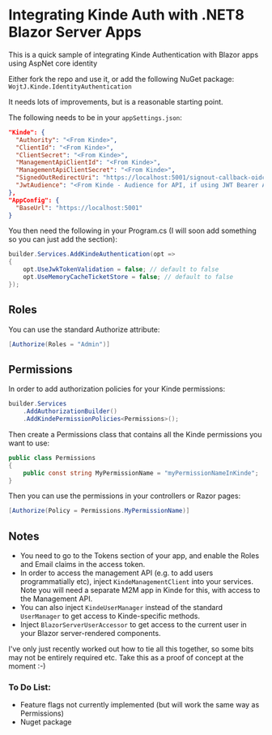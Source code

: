 # Integrating Kinde Auth with .NET8 Blazor Server Apps

This is a quick sample of integrating Kinde Authentication with Blazor apps using AspNet core identity

Either fork the repo and use it, or add the following NuGet package:
```WojtJ.Kinde.IdentityAuthentication```

It needs lots of improvements, but is a reasonable starting point.

The following needs to be in your ```appSettings.json```:

```json
"Kinde": {
  "Authority": "<From Kinde>",
  "ClientId": "<From Kinde>",
  "ClientSecret": "<From Kinde>",
  "ManagementApiClientId": "<From Kinde>",
  "ManagementApiClientSecret": "<From Kinde>",
  "SignedOutRedirectUri": "https://localhost:5001/signout-callback-oidc",
  "JwtAudience": "<From Kinde - Audience for API, if using JWT Bearer Auth in addition to Identity>",
},
"AppConfig": {
  "BaseUrl": "https://localhost:5001"
}
```

You then need the following in your Program.cs (I will soon add something so you can just add the section):

```csharp 
builder.Services.AddKindeAuthentication(opt =>
{
    opt.UseJwkTokenValidation = false; // default to false
    opt.UseMemoryCacheTicketStore = false; // default to false
}); 
```

## Roles

You can use the standard Authorize attribute:

```csharp
[Authorize(Roles = "Admin")]
```

## Permissions

In order to add authorization policies for your Kinde permissions:

```csharp
builder.Services
    .AddAuthorizationBuilder()
    .AddKindePermissionPolicies<Permissions>();
``` 

Then create a Permissions class that contains all the Kinde permissions you want to use:

```csharp
public class Permissions
{
    public const string MyPermissionName = "myPermissionNameInKinde";
}
```

Then you can use the permissions in your controllers or Razor pages:

```csharp
[Authorize(Policy = Permissions.MyPermissionName)]
```

## Notes

- You need to go to the Tokens section of your app, and enable the Roles and Email claims in the access token.
- In order to access the management API (e.g. to add users programmatially etc), inject ```KindeManagementClient``` into
  your services. Note you will need a separate M2M app in Kinde for this, with access to the Management API.
- You can also inject ```KindeUserManager``` instead of the standard ```UserManager``` to get access to Kinde-specific
  methods.
- Inject ```BlazorServerUserAccessor``` to get access to the current user in your Blazor server-rendered components.

I've only just recently worked out how to tie all this together, so some bits may not be entirely required etc. Take
this as a proof of concept at the moment :-)

### To Do List:

- Feature flags not currently implemented (but will work the same way as Permissions)
- Nuget package
